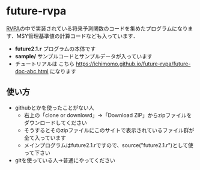 # future-rvpa
<a href="http://www.jsfo.jp/contents/pdf/78-2/78-2-104.pdf">RVPA</a>の中で実装されている将来予測関数のコードを集めたプログラムになります．MSY管理基準値の計算コードなども入っています．

- **future2.1.r** プログラムの本体です
- **sample/** サンプルコードとサンプルデータが入っています
- チュートリアルは こちら https://ichimomo.github.io/future-rvpa/future-doc-abc.html になります

## 使い方
- githubとかを使ったことがない人
    - 右上の「clone or downlowd」→「Download ZIP」からzipファイルをダウンロードしてください
	- そうするとそのzipファイルにこのサイトで表示されているファイル群が全て入っています
	- メインプログラムはfuture2.1.rですので、source("future2.1.r")として使って下さい
- gitを使っている人→普通にやってください
